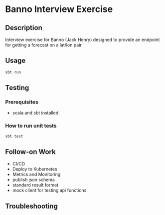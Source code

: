 # Banno Interview Exercise

## Description
Interview exercise for Banno (Jack Henry) designed to provide an endpoint for getting a forecast on a lat/lon pair

## Usage
```bash
sbt run
```

## Testing

### Prerequisites
- scala and sbt installed

### How to run unit tests
   ```bash
   sbt test
   ```

## Follow-on Work
 - CI/CD
 - Deploy to Kubernetes
 - Metrics and Monitoring 
 - publish json schema
 - standard result format
 - mock client for testing api functions

## Troubleshooting